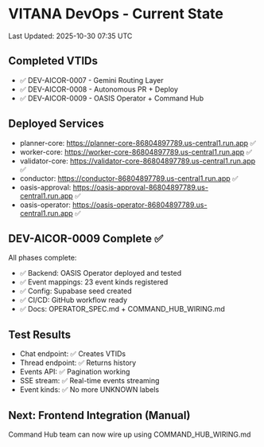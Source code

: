 # VITANA DevOps - Current State
Last Updated: 2025-10-30 07:35 UTC

## Completed VTIDs
- ✅ DEV-AICOR-0007 - Gemini Routing Layer
- ✅ DEV-AICOR-0008 - Autonomous PR + Deploy
- ✅ DEV-AICOR-0009 - OASIS Operator + Command Hub

## Deployed Services
- planner-core: https://planner-core-86804897789.us-central1.run.app ✅
- worker-core: https://worker-core-86804897789.us-central1.run.app ✅
- validator-core: https://validator-core-86804897789.us-central1.run.app ✅
- conductor: https://conductor-86804897789.us-central1.run.app ✅
- oasis-approval: https://oasis-approval-86804897789.us-central1.run.app ✅
- oasis-operator: https://oasis-operator-86804897789.us-central1.run.app ✅

## DEV-AICOR-0009 Complete ✅
All phases complete:
- ✅ Backend: OASIS Operator deployed and tested
- ✅ Event mappings: 23 event kinds registered
- ✅ Config: Supabase seed created
- ✅ CI/CD: GitHub workflow ready
- ✅ Docs: OPERATOR_SPEC.md + COMMAND_HUB_WIRING.md

## Test Results
- Chat endpoint: ✅ Creates VTIDs
- Thread endpoint: ✅ Returns history
- Events API: ✅ Pagination working
- SSE stream: ✅ Real-time events streaming
- Event kinds: ✅ No more UNKNOWN labels

## Next: Frontend Integration (Manual)
Command Hub team can now wire up using COMMAND_HUB_WIRING.md
